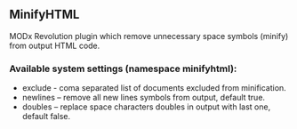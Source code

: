## MinifyHTML

MODx Revolution plugin which remove unnecessary space symbols (minify) from output HTML code.


### Available system settings (namespace minifyhtml):

* exclude - coma separated list of documents excluded from minification.
* newlines – remove all new lines symbols from output, default true.
* doubles – replace space characters doubles in output with last one, default false.